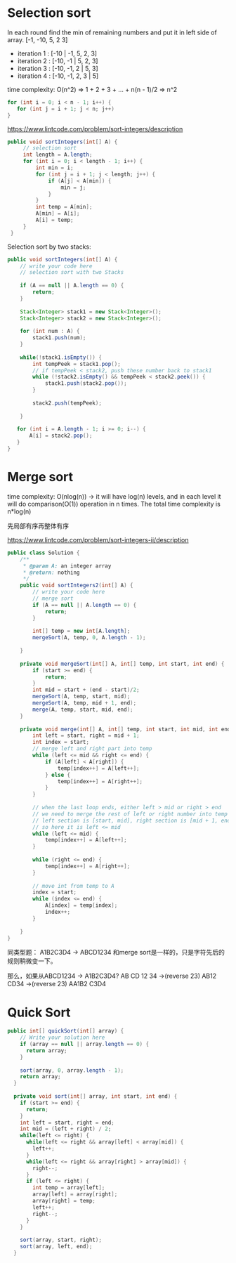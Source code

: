 # Selection sort
In each round find the min of remaining numbers and put it in left side of array.
[-1, -10, 5, 2 3]
* iteration 1 : [-10 | -1, 5, 2, 3]
* iteration 2 : [-10, -1 | 5, 2, 3]
* iteration 3 : [-10, -1, 2 | 5, 3]
* iteration 4 : [-10, -1, 2, 3 | 5]

time complexity: O(n^2) => 1 + 2 + 3 + ... + n(n - 1)/2 => n^2 
```java
for (int i = 0; i < n - 1; i++) {
   for (int j = i + 1; j < n; j++)
}
```

https://www.lintcode.com/problem/sort-integers/description
```java
public void sortIntegers(int[] A) {
     // selection sort
     int length = A.length;
     for (int i = 0; i < length - 1; i++) {
         int min = i;
         for (int j = i + 1; j < length; j++) {
             if (A[j] < A[min]) {
                 min = j;
             }
         }
         int temp = A[min];
         A[min] = A[i];
         A[i] = temp;
     }
 }
```

Selection sort by two stacks:
```java
public void sortIntegers(int[] A) {
    // write your code here
    // selection sort with two Stacks
    
    if (A == null || A.length == 0) {
        return;
    }
    
    Stack<Integer> stack1 = new Stack<Integer>();
    Stack<Integer> stack2 = new Stack<Integer>();
    
    for (int num : A) {
        stack1.push(num);
    }
    
    while(!stack1.isEmpty()) {
        int tempPeek = stack1.pop();
        // if tempPeek < stack2, push these number back to stack1
        while (!stack2.isEmpty() && tempPeek < stack2.peek()) {
            stack1.push(stack2.pop());
        }
        
        stack2.push(tempPeek);
        
    }
    
   for (int i = A.length - 1; i >= 0; i--) {
       A[i] = stack2.pop();
   }
}
```

# Merge sort
time complexity: O(nlog(n)) -> it will have log(n) levels, and in each level it will do comparison(O(1)) operation in n times. The total time complexity is n*log(n)

先局部有序再整体有序

https://www.lintcode.com/problem/sort-integers-ii/description
```java
public class Solution {
    /**
     * @param A: an integer array
     * @return: nothing
     */
    public void sortIntegers2(int[] A) {
        // write your code here
        // merge sort
        if (A == null || A.length == 0) {
            return;
        }
        
        int[] temp = new int[A.length];
        mergeSort(A, temp, 0, A.length - 1);
        
    }
    
    private void mergeSort(int[] A, int[] temp, int start, int end) {
        if (start >= end) {
            return;
        }
        int mid = start + (end - start)/2;
        mergeSort(A, temp, start, mid);
        mergeSort(A, temp, mid + 1, end);
        merge(A, temp, start, mid, end);
    }
    
    private void merge(int[] A, int[] temp, int start, int mid, int end) {
        int left = start, right = mid + 1;
        int index = start;
        // merge left and right part into temp
        while (left <= mid && right <= end) {
            if (A[left] < A[right]) {
                temp[index++] = A[left++];
            } else {
                temp[index++] = A[right++];
            }
        }
        
        // when the last loop ends, either left > mid or right > end
        // we need to merge the rest of left or right number into temp
        // left section is [start, mid], right section is [mid + 1, end]
        // so here it is left <= mid
        while (left <= mid) {
            temp[index++] = A[left++];
        }
        
        while (right <= end) {
            temp[index++] = A[right++];
        }
        
        // move int from temp to A
        index = start;
        while (index <= end) {
            A[index] = temp[index];
            index++;
        }
        
    }
}
```

同类型题：
A1B2C3D4 -> ABCD1234 和merge sort是一样的，只是字符先后的规则稍微变一下。

那么，如果从ABCD1234 -> A1B2C3D4? AB CD 12 34 ->(reverse 23) AB12 CD34 ->(reverse 23) AA1B2 C3D4

# Quick Sort
```java
public int[] quickSort(int[] array) {
    // Write your solution here
    if (array == null || array.length == 0) {
      return array; 
    }
    
    sort(array, 0, array.length - 1);
    return array;
  }
  
  private void sort(int[] array, int start, int end) {
    if (start >= end) {
      return;
    }
    int left = start, right = end;
    int mid = (left + right) / 2;
    while(left <= right) {
      while(left <= right && array[left] < array[mid]) {
        left++;
      }
      while(left <= right && array[right] > array[mid]) {
        right--; 
      }
      if (left <= right) {
        int temp = array[left];
        array[left] = array[right];
        array[right] = temp;
        left++;
        right--;
      }
    }
    
    sort(array, start, right);
    sort(array, left, end); 
  }

```



